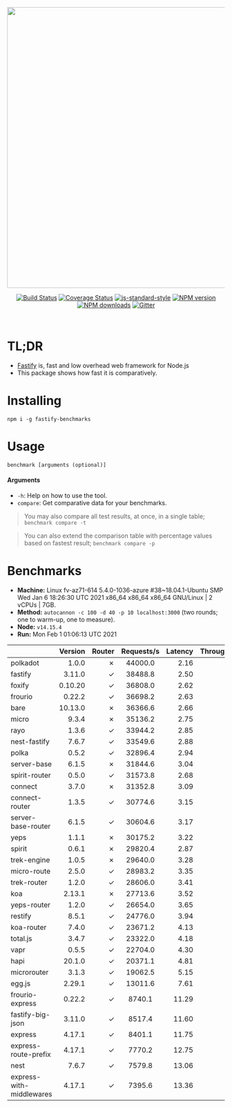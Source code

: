 <div align="center">
<img src="https://github.com/fastify/graphics/raw/master/full-logo.png" width="650" height="auto"/>
</div>

<div align="center">

[![Build Status](https://travis-ci.org/fastify/fastify.svg?branch=master)](https://travis-ci.org/fastify/fastify)
[![Coverage Status](https://coveralls.io/repos/github/fastify/fastify/badge.svg?branch=master)](https://coveralls.io/github/fastify/fastify?branch=master)
[![js-standard-style](https://img.shields.io/badge/code%20style-standard-brightgreen.svg?style=flat)](http://standardjs.com/)
[![NPM version](https://img.shields.io/npm/v/fastify.svg?style=flat)](https://www.npmjs.com/package/fastify)
[![NPM downloads](https://img.shields.io/npm/dm/fastify.svg?style=flat)](https://www.npmjs.com/package/fastify) [![Gitter](https://badges.gitter.im/gitterHQ/gitter.svg)](https://gitter.im/fastify)
</div>
<br />

# TL;DR

* [Fastify](https://github.com/fastify/fastify) is, fast and low overhead web framework for Node.js
* This package shows how fast it is comparatively.

# Installing

```
npm i -g fastify-benchmarks
```

# Usage

```
benchmark [arguments (optional)]
```

#### Arguments

* `-h`: Help on how to use the tool.
* `compare`: Get comparative data for your benchmarks.

> You may also compare all test results, at once, in a single table; `benchmark compare -t`

> You can also extend the comparison table with percentage values based on fastest result; `benchmark compare -p`
# Benchmarks
* __Machine:__ Linux fv-az71-614 5.4.0-1036-azure #38~18.04.1-Ubuntu SMP Wed Jan 6 18:26:30 UTC 2021 x86_64 x86_64 x86_64 GNU/Linux | 2 vCPUs | 7GB.
* __Method:__ `autocannon -c 100 -d 40 -p 10 localhost:3000` (two rounds; one to warm-up, one to measure).
* __Node:__ `v14.15.4`
* __Run:__ Mon Feb  1 01:06:13 UTC 2021

|                          | Version | Router | Requests/s | Latency | Throughput/Mb |
| :--                      | --:     | --:    | :-:        | --:     | --:           |
| polkadot                 | 1.0.0   | ✗      | 44000.0    | 2.16    | 7.85          |
| fastify                  | 3.11.0  | ✓      | 38488.8    | 2.50    | 6.86          |
| foxify                   | 0.10.20 | ✓      | 36808.0    | 2.62    | 6.04          |
| frourio                  | 0.22.2  | ✓      | 36698.2    | 2.63    | 6.54          |
| bare                     | 10.13.0 | ✗      | 36366.6    | 2.66    | 6.49          |
| micro                    | 9.3.4   | ✗      | 35136.2    | 2.75    | 6.27          |
| rayo                     | 1.3.6   | ✓      | 33944.2    | 2.85    | 6.05          |
| nest-fastify             | 7.6.7   | ✓      | 33549.6    | 2.88    | 5.63          |
| polka                    | 0.5.2   | ✓      | 32896.4    | 2.94    | 5.87          |
| server-base              | 6.1.5   | ✗      | 31844.6    | 3.04    | 5.68          |
| spirit-router            | 0.5.0   | ✓      | 31573.8    | 2.68    | 5.63          |
| connect                  | 3.7.0   | ✗      | 31352.8    | 3.09    | 5.59          |
| connect-router           | 1.3.5   | ✓      | 30774.6    | 3.15    | 5.49          |
| server-base-router       | 6.1.5   | ✓      | 30604.6    | 3.17    | 5.46          |
| yeps                     | 1.1.1   | ✗      | 30175.2    | 3.22    | 5.38          |
| spirit                   | 0.6.1   | ✗      | 29820.4    | 2.87    | 5.32          |
| trek-engine              | 1.0.5   | ✗      | 29640.0    | 3.28    | 4.86          |
| micro-route              | 2.5.0   | ✓      | 28983.2    | 3.35    | 5.17          |
| trek-router              | 1.2.0   | ✓      | 28606.0    | 3.41    | 4.69          |
| koa                      | 2.13.1  | ✗      | 27713.6    | 3.52    | 4.94          |
| yeps-router              | 1.2.0   | ✓      | 26654.0    | 3.65    | 4.75          |
| restify                  | 8.5.1   | ✓      | 24776.0    | 3.94    | 4.47          |
| koa-router               | 7.4.0   | ✓      | 23671.2    | 4.13    | 4.22          |
| total.js                 | 3.4.7   | ✓      | 23322.0    | 4.18    | 7.14          |
| vapr                     | 0.5.5   | ✓      | 22704.0    | 4.30    | 3.72          |
| hapi                     | 20.1.0  | ✓      | 20371.1    | 4.81    | 3.63          |
| microrouter              | 3.1.3   | ✓      | 19062.5    | 5.15    | 3.40          |
| egg.js                   | 2.29.1  | ✓      | 13011.6    | 7.61    | 4.58          |
| frourio-express          | 0.22.2  | ✓      | 8740.1     | 11.29   | 1.56          |
| fastify-big-json         | 3.11.0  | ✓      | 8517.4     | 11.60   | 98.00         |
| express                  | 4.17.1  | ✓      | 8401.1     | 11.75   | 1.50          |
| express-route-prefix     | 4.17.1  | ✓      | 7770.2     | 12.75   | 2.88          |
| nest                     | 7.6.7   | ✓      | 7579.8     | 13.06   | 1.73          |
| express-with-middlewares | 4.17.1  | ✓      | 7395.6     | 13.36   | 2.84          |
